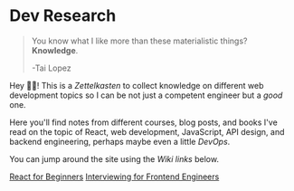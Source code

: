 # Dev Research

> You know what I like more than these materialistic things? **Knowledge**.
> 
> -Tai Lopez

Hey 👋🏽! This is a *Zettelkasten* to collect knowledge on different web development topics so I can be not just a competent engineer but a *good* one.

Here you'll find notes from different courses, blog posts, and books I've read on the topic of React, web development, JavaScript, API design, and backend engineering, perhaps maybe even a little *DevOps*.

You can jump around the site using the *Wiki links* below.

[React for Beginners](react-for-beginners.md)
[Interviewing for Frontend Engineers](interviewing-for-frontend-devs.md)







